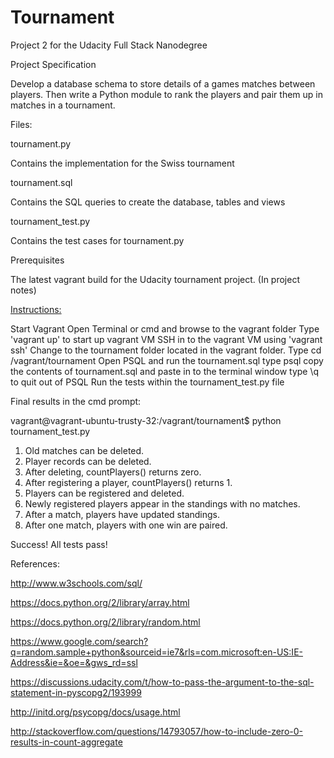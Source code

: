 # Tournament
Project 2 for the Udacity Full Stack Nanodegree

Project Specification

Develop a database schema to store details of a games matches between players.
Then write a Python module to rank the players and pair them up in matches in a tournament.

Files:

tournament.py

Contains the implementation for the Swiss tournament

tournament.sql

Contains the SQL queries to create the database, tables and views

tournament_test.py

Contains the test cases for tournament.py

Prerequisites

The latest vagrant build for the Udacity tournament project. (In project notes)

<u>Instructions:</u>

Start Vagrant
Open Terminal or cmd and browse to the vagrant folder
Type 'vagrant up' to start up vagrant VM
SSH in to the vagrant VM using 'vagrant ssh'
Change to the tournament folder located in the vagrant folder.
Type cd /vagrant/tournament
Open PSQL and run the tournament.sql
type psql
copy the contents of tournament.sql and paste in to the terminal window
type \q to quit out of PSQL
Run the tests within the tournament_test.py file

Final results in the cmd prompt:

vagrant@vagrant-ubuntu-trusty-32:/vagrant/tournament$ python tournament_test.py

1. Old matches can be deleted.
2. Player records can be deleted.
3. After deleting, countPlayers() returns zero.
4. After registering a player, countPlayers() returns 1.
5. Players can be registered and deleted.
6. Newly registered players appear in the standings with no matches.
7. After a match, players have updated standings.
8. After one match, players with one win are paired.

Success! All tests pass!

References:

http://www.w3schools.com/sql/

https://docs.python.org/2/library/array.html

https://docs.python.org/2/library/random.html

https://www.google.com/search?q=random.sample+python&sourceid=ie7&rls=com.microsoft:en-US:IE-Address&ie=&oe=&gws_rd=ssl

https://discussions.udacity.com/t/how-to-pass-the-argument-to-the-sql-statement-in-pyscopg2/193999

http://initd.org/psycopg/docs/usage.html

http://stackoverflow.com/questions/14793057/how-to-include-zero-0-results-in-count-aggregate
